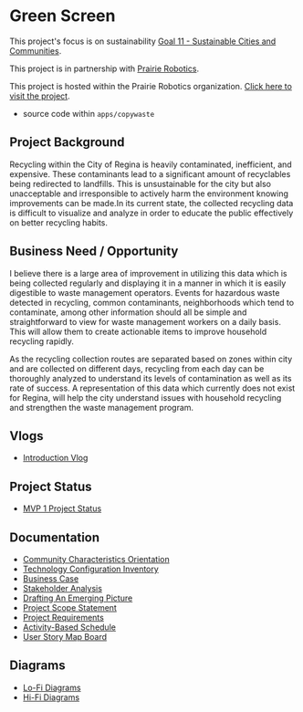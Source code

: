 # Green Screen

This project's focus is on sustainability [Goal 11 - Sustainable Cities and Communities](https://www.un.org/sustainabledevelopment/cities/).

This project is in partnership with [Prairie Robotics](https://www.prairierobotics.com/).

This project is hosted within the Prairie Robotics organization. [Click here to visit the project](https://github.com/proboticsinc/streamsight/tree/10-29-CopyWaste).

- source code within `apps/copywaste`

## Project Background

Recycling within the City of Regina is heavily contaminated, inefficient, and expensive. These contaminants lead to a significant amount of recyclables being redirected to landfills. This is unsustainable for the city but also unacceptable and irresponsible to actively harm the environment knowing improvements can be made.In its current state, the collected recycling data is difficult to visualize and analyze in order to educate the public effectively on better recycling habits.

## Business Need / Opportunity

I believe there is a large area of improvement in utilizing this data which is being collected regularly and displaying it in a manner in which it is easily digestible to waste management operators. Events for hazardous waste detected in recycling, common contaminants, neighborhoods which tend to contaminate, among other information should all be simple and straightforward to view for waste management workers on a daily basis. This will allow them to create actionable items to improve household recycling rapidly.

As the recycling collection routes are separated based on zones within city and are collected on different days, recycling from each day can be thoroughly analyzed to understand its levels of contamination as well as its rate of success. A representation of this data which currently does not exist for Regina, will help the city understand issues with household recycling and strengthen the waste management program.

## Vlogs

- [Introduction Vlog](https://youtu.be/EY-dI_pTPFg)

## Project Status

- [MVP 1 Project Status]()

## Documentation

- [Community Characteristics Orientation](https://github.com/Copy-Waste/cw-greenscreen/blob/main/Documentation/P01%20-%20405%20-%20Activity%20-%20Community%20Characteristics%20%20Orientation.pdf)
- [Technology Configuration Inventory](https://github.com/Copy-Waste/cw-greenscreen/blob/main/Documentation/P02%20-%20405%20-%20Activity%20-%20Technology%20Configuration%20Inventory.pdf)
- [Business Case](https://github.com/Copy-Waste/cw-greenscreen/blob/main/Documentation/P03%20-%20405%20-%20Activity%20-%20Business%20Case%20Template.pdf)
- [Stakeholder Analysis](https://github.com/Copy-Waste/cw-greenscreen/blob/main/Documentation/P04%20-%20405%20-%20Activity%20-%20Stakeholder%20Analysis%20Template.pdf)
- [Drafting An Emerging Picture](https://github.com/Copy-Waste/cw-greenscreen/blob/main/Documentation/P05%20-%20405%20-%20Activity%20-%20Drafting%20An%20Emerging%20Picture.pdf)
- [Project Scope Statement](https://github.com/Copy-Waste/cw-greenscreen/blob/main/Documentation/P06%20-%20405%20-%20Activity%20-%20Project%20Scope%20Statement.pdf)
- [Project Requirements](https://github.com/Copy-Waste/cw-greenscreen/blob/main/Documentation/P07%20-%20405%20-%20Activity%20-%20Project%20Requirements.pdf)
- [Activity-Based Schedule](https://github.com/Copy-Waste/cw-greenscreen/blob/main/Documentation/P08%20-%20405%20-%20Activity%20-%20Activity-Based%20Schedule.pdf)
- [User Story Map Board](https://github.com/Copy-Waste/cw-greenscreen/blob/main/Documentation/User%20Story%20Map.pdf)

## Diagrams

- [Lo-Fi Diagrams](https://github.com/Copy-Waste/cw-greenscreen/blob/main/Prototypes%20and%20Diagrams/Lo-Fi%20Diagrams/Lo-Fi%20Dashboard%20Diagrams.pdf)
- [Hi-Fi Diagrams](https://github.com/Copy-Waste/cw-greenscreen/blob/main/Prototypes%20and%20Diagrams/Hi-Fi%20Diagrams/Hi-Fi%20Dashboard%20Diagrams.pdf)

